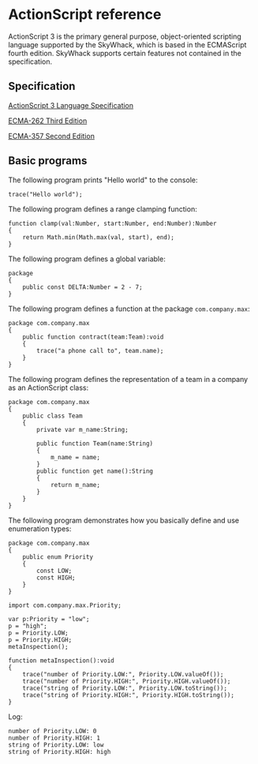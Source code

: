 # ActionScript reference

ActionScript 3 is the primary general purpose, object-oriented scripting language supported by the SkyWhack, which is based in the ECMAScript fourth edition. SkyWhack supports certain features not contained in the specification.

## Specification

[ActionScript 3 Language Specification](https://web.archive.org/web/20240424210812/https://static.bloople.net/ActionScript%203%20Language%20Specification.pdf)

[ECMA-262 Third Edition](https://ecma-international.org/wp-content/uploads/ECMA-262_3rd_edition_december_1999.pdf)

[ECMA-357 Second Edition](https://www.ecma-international.org/wp-content/uploads/ECMA-357_2nd_edition_december_2005.pdf)

## Basic programs

The following program prints "Hello world" to the console:

```
trace("Hello world");
```

The following program defines a range clamping function:

```
function clamp(val:Number, start:Number, end:Number):Number
{
    return Math.min(Math.max(val, start), end);
}
```

The following program defines a global variable:

```
package
{
    public const DELTA:Number = 2 - 7;
}
```

The following program defines a function at the package `com.company.max`:

```
package com.company.max
{
    public function contract(team:Team):void
    {
        trace("a phone call to", team.name);
    }
}
```

The following program defines the representation of a team in a company as an ActionScript class:

```
package com.company.max
{
    public class Team
    {
        private var m_name:String;

        public function Team(name:String)
        {
            m_name = name;
        }
        public function get name():String
        {
            return m_name;
        }
    }
}
```

The following program demonstrates how you basically define and use enumeration types:

```
package com.company.max
{
    public enum Priority
    {
        const LOW;
        const HIGH;
    }
}

import com.company.max.Priority;

var p:Priority = "low";
p = "high";
p = Priority.LOW;
p = Priority.HIGH;
metaInspection();

function metaInspection():void
{
    trace("number of Priority.LOW:", Priority.LOW.valueOf());
    trace("number of Priority.HIGH:", Priority.HIGH.valueOf());
    trace("string of Priority.LOW:", Priority.LOW.toString());
    trace("string of Priority.HIGH:", Priority.HIGH.toString());
}
```

Log:

```plain
number of Priority.LOW: 0
number of Priority.HIGH: 1
string of Priority.LOW: low
string of Priority.HIGH: high
```